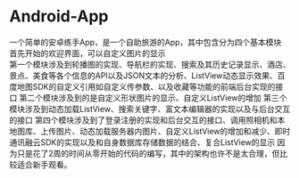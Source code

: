 # Android-App
一个简单的安卓练手App，是一个自助旅游的App，其中包含分为四个基本模块                         
	首先开始的欢迎界面，可以自定义图片的显示 			                             
	第一个模块涉及到轮播图的实现、导航栏的实现、搜索及其历史记录显示、酒店、景点、美食等各个信息的API以及JSON文本的分析、ListView动态显示效果、百度地图SDK的自定义引用如自定义传参数、以及收藏等功能的前端后台实现的接口
	第二个模块涉及到的是自定义形状图片的显示、自定义ListView的增加
	第三个模块涉及到动态加载ListView、搜索关键字、富文本编辑器的实现以及与后台交互的接口 
	第四个模块涉及到了登录注册的实现和后台交互的接口、调用照相机和本地图库、上传图片、动态加载服务器内图片、自定义ListView的增加和减少、即时通讯融云SDK的实现以及和自身数据库存储数据的结合、复合ListView的显示 
	因为只是花了2周的时间从零开始的代码的编写，其中的架构也许不是太合理，但比较适合新手观看。
